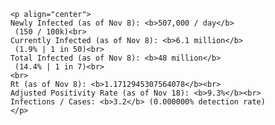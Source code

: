 
        <p align="center">
        Newly Infected (as of Nov 8): <b>507,000 / day</b>
         (150 / 100k)<br>
        Currently Infected (as of Nov 8): <b>6.1 million</b>
         (1.9% | 1 in 50)<br>
        Total Infected (as of Nov 8): <b>48 million</b>
         (14.4% | 1 in 7)<br>
        <br>
        Rt (as of Nov 8): <b>1.1712945307564078</b><br>
        Adjusted Positivity Rate (as of Nov 18): <b>9.3%</b><br>
        Infections / Cases: <b>3.2</b> (0.000000% detection rate)
        </p>